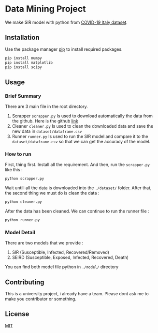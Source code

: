 # Data Mining Project

We make SIR model with python from [COVID-19 Italy dataset](https://github.com/pcm-dpc/COVID-19).

## Installation

Use the package manager [pip](https://pip.pypa.io/en/stable/) to install required packages.

```bash
pip install numpy
pip install matplotlib
pip install scipy
```

## Usage

### Brief Summary

There are 3 main file in the root directory.

1. Scrapper `scrapper.py`
   Is used to download automatically the data from the github. Here is the github [link](https://github.com/pcm-dpc/COVID-19/tree/master)
2. Cleaner `cleaner.py`
   Is used to clean the downloaded data and save the new data in `dataset/dataframe.csv`
3. Runner `runner.py`
   Is used to run the SIR model and compare it to the `dataset/dataframe.csv` so that we can get the accuracy of the model.

### How to run

First, thing first. Install all the requirement. And then, run the `scrapper.py` like this :

```python
python scrapper.py
```

Wait untill all the data is downloaded into the `./dataset/` folder. After that, the second thing we must do is clean the data :

```python
python cleaner.py
```

After the data has been cleaned. We can continue to run the runner file :

```python
python runner.py
```

### Model Detail

There are two models that we provide :

1. SIR (Susceptible, Infected, Recovered/Removed)
2. SEIRD (Susceptible, Exposed, Infected, Recovered, Death)

You can find both model file python in `./model/` directory

## Contributing

This is a university project, i already have a team. Please dont ask me to make you contributor or something.

## License

[MIT](https://choosealicense.com/licenses/mit/)
